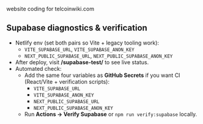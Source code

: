 website coding for telcoinwiki.com

## Supabase diagnostics & verification
- Netlify env (set both pairs so Vite + legacy tooling work):
  - `VITE_SUPABASE_URL`, `VITE_SUPABASE_ANON_KEY`
  - `NEXT_PUBLIC_SUPABASE_URL`, `NEXT_PUBLIC_SUPABASE_ANON_KEY`
- After deploy, visit **/supabase-test/** to see live status.
- Automated check:
  - Add the same four variables as **GitHub Secrets** if you want CI
    (React/Vite + verification scripts):
    - `VITE_SUPABASE_URL`
    - `VITE_SUPABASE_ANON_KEY`
    - `NEXT_PUBLIC_SUPABASE_URL`
    - `NEXT_PUBLIC_SUPABASE_ANON_KEY`
  - Run **Actions → Verify Supabase** or `npm run verify:supabase` locally.
